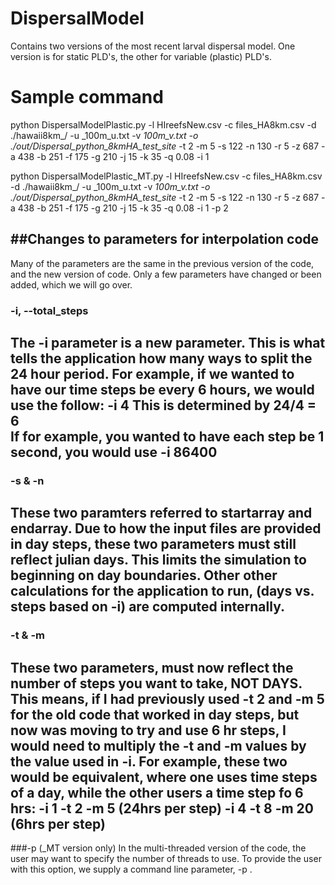 # DispersalModel
Contains two versions of the most recent larval dispersal model. One version is for static PLD's, the other for variable (plastic) PLD's. 

# Sample command
python DispersalModelPlastic.py -l HIreefsNew.csv -c files_HA8km.csv -d ./hawaii8km_/ -u _100m_u.txt -v _100m_v.txt -o ./out/Dispersal_python_8kmHA_test_site_ -t 2 -m 5 -s 122 -n 130 -r 5 -z 687 -a 438 -b 251 -f 175 -g 210 -j 15 -k 35 -q 0.08 -i 1

python DispersalModelPlastic_MT.py -l HIreefsNew.csv -c files_HA8km.csv -d ./hawaii8km_/ -u _100m_u.txt -v _100m_v.txt -o ./out/Dispersal_python_8kmHA_test_site_ -t 2 -m 5 -s 122 -n 130 -r 5 -z 687 -a 438 -b 251 -f 175 -g 210 -j 15 -k 35 -q 0.08 -i 1 -p 2

##Changes to parameters for interpolation code
----------------------------------------------

Many of the parameters are the same in the previous version of the code, and the new version of code.  Only a few parameters have changed or been added, which we will go over.

### -i, --total_steps
The -i parameter is a new parameter.  This is what tells the application how many ways to split the 24 hour period.  For example, if we wanted to have our time steps be every 6 hours, we would use the follow: -i 4 
This is determined by 24/4 = 6  
If for example, you wanted to have each step be 1 second, you would use -i 86400
---------------------
### -s & -n
These two paramters referred to startarray and endarray.  Due to how the input files are provided in day steps, these two parameters must still reflect julian days.  This limits the simulation to beginning on day boundaries.  Other other calculations for the application to run, (days vs. steps based on -i) are computed internally.
---------------------
### -t & -m
These two parameters, must now reflect the number of steps you want to take, NOT DAYS.  This means, if I had previously used -t 2 and -m 5 for the old code that worked in day steps, but now was moving to try and use 6 hr steps, I would need to multiply the -t and -m values by the value used in -i.  For example, these two would be equivalent, where one uses time steps of a day, while the other users a time step fo 6 hrs:
-i 1 -t 2 -m 5 (24hrs per step)
-i 4 -t 8 -m 20 (6hrs per step)
---------------------
###-p (_MT version only)
In the multi-threaded version of the code, the user may want to specify the number of threads to use.  To provide the user with this option, we supply a command line parameter, -p .  

